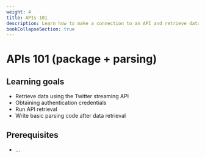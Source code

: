 ```yaml
---
weight: 4
title: APIs 101
description: Learn how to make a connection to an API and retrieve data
bookCollapseSection: true
---
```


# APIs 101 (package + parsing)

## Learning goals

- Retrieve data using the Twitter streaming API
- Obtaining authentication credentials
- Run API retrieval
- Write basic parsing code after data retrieval

## Prerequisites
- ...
